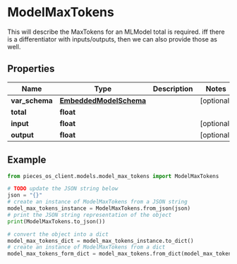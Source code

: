 # ModelMaxTokens

This will describe the MaxTokens for an MLModel  total is required.  iff there is a differentiator with inputs/outputs, then we can also provide those as well.

## Properties

Name | Type | Description | Notes
------------ | ------------- | ------------- | -------------
**var_schema** | [**EmbeddedModelSchema**](EmbeddedModelSchema) |  | [optional] 
**total** | **float** |  | 
**input** | **float** |  | [optional] 
**output** | **float** |  | [optional] 

## Example

```python
from pieces_os_client.models.model_max_tokens import ModelMaxTokens

# TODO update the JSON string below
json = "{}"
# create an instance of ModelMaxTokens from a JSON string
model_max_tokens_instance = ModelMaxTokens.from_json(json)
# print the JSON string representation of the object
print(ModelMaxTokens.to_json())

# convert the object into a dict
model_max_tokens_dict = model_max_tokens_instance.to_dict()
# create an instance of ModelMaxTokens from a dict
model_max_tokens_form_dict = model_max_tokens.from_dict(model_max_tokens_dict)
```


